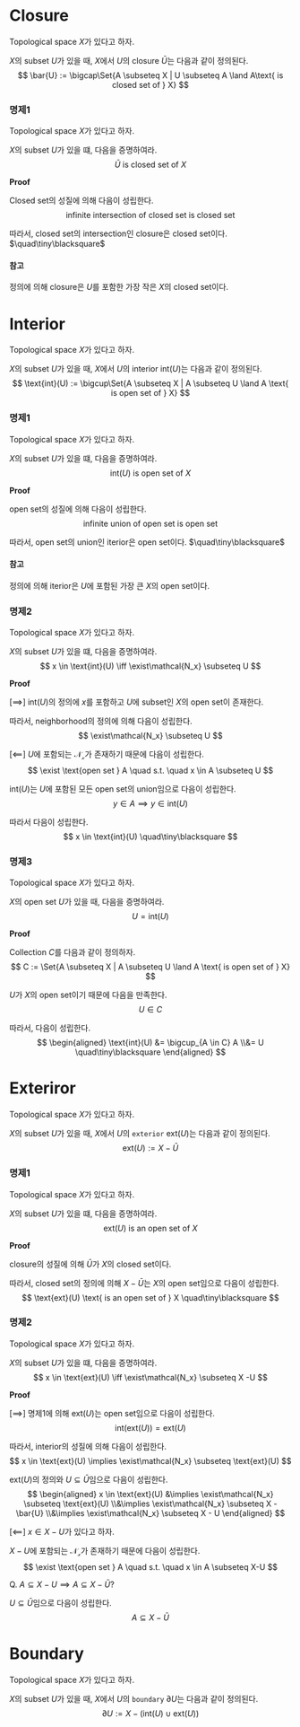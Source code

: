 # Closure
Topological space $X$가 있다고 하자.

$X$의 subset $U$가 있을 때, $X$에서 $U$의 closure $\bar{U}$는 다음과 같이 정의된다.
$$ \bar{U} := \bigcap\Set{A \subseteq X | U \subseteq A \land A\text{ is closed set of } X} $$

### 명제1
Topological space $X$가 있다고 하자.

$X$의 subset $U$가 있을 떄, 다음을 증명하여라.
$$ \bar{U} \text{ is closed set of } X $$

**Proof**

Closed set의 성질에 의해 다음이 성립한다.
$$ \text{infinite intersection of closed set is closed set} $$

따라서, closed set의 intersection인 closure은 closed set이다. $\quad\tiny\blacksquare$

#### 참고
정의에 의해 closure은 $U$를 포함한 가장 작은 $X$의 closed set이다.

# Interior
Topological space $X$가 있다고 하자.

$X$의 subset $U$가 있을 때, $X$에서 $U$의 interior $\text{int}(U)$는 다음과 같이 정의된다.
$$ \text{int}(U) := \bigcup\Set{A \subseteq X | A \subseteq U \land A \text{ is open set of } X} $$

### 명제1
Topological space $X$가 있다고 하자.

$X$의 subset $U$가 있을 떄, 다음을 증명하여라.
$$ \text{int}(U) \text{ is open set of } X $$

**Proof**

open set의 성질에 의해 다음이 성립한다.
$$ \text{infinite union of open set is open set} $$

따라서, open set의 union인 iterior은 open set이다. $\quad\tiny\blacksquare$

#### 참고
정의에 의해 iterior은 $U$에 포함된 가장 큰 $X$의 open set이다.

### 명제2
Topological space $X$가 있다고 하자.

$X$의 subset $U$가 있을 떄, 다음을 증명하여라.
$$ x \in \text{int}(U) \iff \exist\mathcal{N_x} \subseteq U $$

**Proof**

[$\implies$]
$\text{int}(U)$의 정의에 $x$를 포함하고 $U$에 subset인 $X$의 open set이 존재한다.

따라서, neighborhood의 정의에 의해 다음이 성립한다.
$$ \exist\mathcal{N_x} \subseteq U $$

[$\impliedby$]
$U$에 포함되는 $\mathcal{N_x}$가 존재하기 때문에 다음이 성립한다.
$$ \exist \text{open set } A \quad s.t. \quad x \in A \subseteq U $$

$\text{int}(U)$는 $U$에 포함된 모든 open set의 union임으로 다음이 성립한다.
$$ y \in A \implies y \in \text{int}(U) $$

따라서 다음이 성립한다.
$$ x \in \text{int}(U) \quad\tiny\blacksquare $$

### 명제3
Topological space $X$가 있다고 하자.

$X$의 open set $U$가 있을 때, 다음을 증명하여라.
$$ U = \text{int}(U) $$

**Proof**

Collection $C$를 다음과 같이 정의하자.
$$ C := \Set{A \subseteq X | A \subseteq U \land A \text{ is open set of } X} $$

$U$가 $X$의 open set이기 때문에 다음을 만족한다.
$$ U \in C$$

따라서, 다음이 성립한다.
$$ \begin{aligned} \text{int}(U) &= \bigcup_{A \in C} A \\&= U \quad\tiny\blacksquare \end{aligned} $$

# Exteriror
Topological space $X$가 있다고 하자.

$X$의 subset $U$가 있을 때, $X$에서 $U$의 `exterior` $\text{ext}(U)$는 다음과 같이 정의된다.
$$ \text{ext}(U) := X - \bar{U} $$

### 명제1
Topological space $X$가 있다고 하자.

$X$의 subset $U$가 있을 떄, 다음을 증명하여라.
$$ \text{ext}(U) \text{ is an open set of } X $$

**Proof**

closure의 성질에 의해 $\bar{U}$가 $X$의 closed set이다.

따라서, closed set의 정의에 의해 $X-\bar{U}$는 $X$의 open set임으로 다음이 성립한다. 
$$ \text{ext}(U) \text{ is an open set of } X \quad\tiny\blacksquare $$


### 명제2
Topological space $X$가 있다고 하자.

$X$의 subset $U$가 있을 떄, 다음을 증명하여라.
$$ x \in \text{ext}(U) \iff \exist\mathcal{N_x} \subseteq X -U $$

**Proof**

[$\implies$]
명제1에 의해 $\text{ext}(U)$는 open set임으로 다음이 성립한다.
$$ \text{int}(\text{ext}(U)) = \text{ext}(U) $$

따라서, interior의 성질에 의해 다음이 성립한다.
$$ x \in \text{ext}(U) \implies \exist\mathcal{N_x} \subseteq \text{ext}(U) $$

$\text{ext}(U)$의 정의와 $U \subseteq \bar{U}$임으로 다음이 성립한다.
$$ \begin{aligned} x \in \text{ext}(U) &\implies \exist\mathcal{N_x} \subseteq \text{ext}(U) \\&\implies \exist\mathcal{N_x} \subseteq X - \bar{U} \\&\implies \exist\mathcal{N_x} \subseteq X - U \end{aligned} $$

[$\impliedby$]
$x \in X-U$가 있다고 하자.

$X - U$에 포함되는 $\mathcal{N_x}$가 존재하기 때문에 다음이 성립한다.
$$ \exist \text{open set } A \quad s.t. \quad x \in A \subseteq X-U $$

Q. $A \subseteq X-U \implies A \subseteq X-\bar{U}$?

$U \subseteq \bar{U}$임으로 다음이 성립한다.
$$ A \subseteq X-\bar{U} $$





# Boundary
Topological space $X$가 있다고 하자.

$X$의 subset $U$가 있을 때, $X$에서 $U$의 `boundary` $\partial U$는 다음과 같이 정의된다.
$$ \partial U := X - (\text{int}(U) \cup \text{ext}(U)) $$



